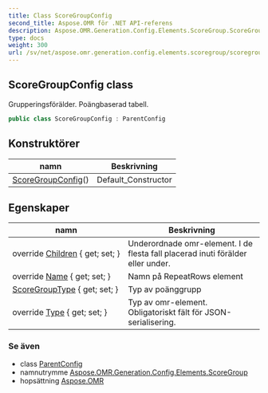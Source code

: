 ```yaml
---
title: Class ScoreGroupConfig
second_title: Aspose.OMR för .NET API-referens
description: Aspose.OMR.Generation.Config.Elements.ScoreGroup.ScoreGroupConfig klass. Grupperingsförälder. Poängbaserad tabell.
type: docs
weight: 300
url: /sv/net/aspose.omr.generation.config.elements.scoregroup/scoregroupconfig/
---
```

## ScoreGroupConfig class

Grupperingsförälder. Poängbaserad tabell.

```csharp
public class ScoreGroupConfig : ParentConfig
```

## Konstruktörer

| namn | Beskrivning |
| --- | --- |
| [ScoreGroupConfig](scoregroupconfig/)() | Default_Constructor |

## Egenskaper

| namn | Beskrivning |
| --- | --- |
| override [Children](../../aspose.omr.generation.config.elements.scoregroup/scoregroupconfig/children/) { get; set; } | Underordnade omr-element. I de flesta fall placerad inuti förälder eller under. |
| override [Name](../../aspose.omr.generation.config.elements.scoregroup/scoregroupconfig/name/) { get; set; } | Namn på RepeatRows element |
| [ScoreGroupType](../../aspose.omr.generation.config.elements.scoregroup/scoregroupconfig/scoregrouptype/) { get; set; } | Typ av poänggrupp |
| override [Type](../../aspose.omr.generation.config.elements.scoregroup/scoregroupconfig/type/) { get; set; } | Typ av omr-element. Obligatoriskt fält för JSON-serialisering. |

### Se även

* class [ParentConfig](../../aspose.omr.generation.config/parentconfig/)
* namnutrymme [Aspose.OMR.Generation.Config.Elements.ScoreGroup](../../aspose.omr.generation.config.elements.scoregroup/)
* hopsättning [Aspose.OMR](../../)



